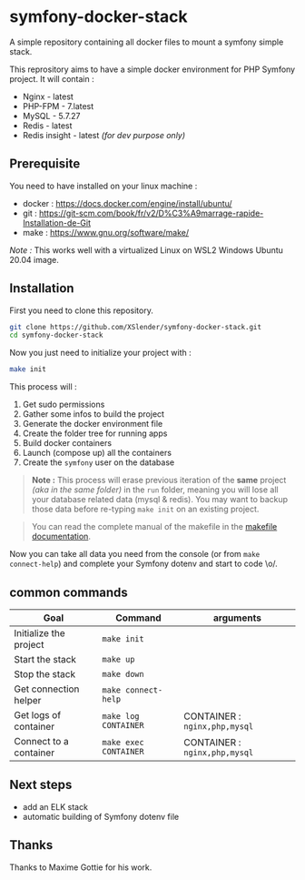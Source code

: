 # symfony-docker-stack
A simple repository containing all docker files to mount a symfony simple stack.

This reprository aims to have a simple docker environment for PHP Symfony project.
It will contain :

* Nginx - latest
* PHP-FPM - 7.latest
* MySQL - 5.7.27
* Redis - latest
* Redis insight - latest *(for dev purpose only)*

## Prerequisite
You need to have installed on your linux machine :
* docker : https://docs.docker.com/engine/install/ubuntu/
* git : https://git-scm.com/book/fr/v2/D%C3%A9marrage-rapide-Installation-de-Git
* make : https://www.gnu.org/software/make/

*Note :* This works well with a virtualized Linux on WSL2 Windows Ubuntu 20.04 image.

## Installation

First you need to clone this repository.

```bash
git clone https://github.com/XSlender/symfony-docker-stack.git
cd symfony-docker-stack
```
Now you just need to initialize your project with :
```bash
make init
```

This process will :
1. Get sudo permissions
2. Gather some infos to build the project
3. Generate the docker environment file
4. Create the folder tree for running apps
5. Build docker containers
6. Launch (compose up) all the containers
7. Create the `symfony` user on the database

> **Note :** This process will erase previous iteration of the **same** project *(aka in the same folder)* in the `run` folder, meaning you will lose all your database related data (mysql & redis). You may want to backup those data before re-typing `make init` on an existing project.

> You can read the complete manual of the makefile in the [makefile documentation](./docs/makefile.md).

Now you can take all data you need from the console (or from `make connect-help`) and complete your Symfony dotenv and start to code \o/.

## common commands
| Goal | Command | arguments |
|---|---|-----|
| Initialize the project | `make init` | |
| Start the stack | `make up` | |
| Stop the stack | `make down` | |
| Get connection helper | `make connect-help` | |
| Get logs of container | `make log CONTAINER` | CONTAINER : `nginx,php,mysql` |
| Connect to a container | `make exec CONTAINER` | CONTAINER : `nginx,php,mysql` |

## Next steps
* add an ELK stack
* automatic building of Symfony dotenv file

## Thanks
Thanks to Maxime Gottie for his work.


